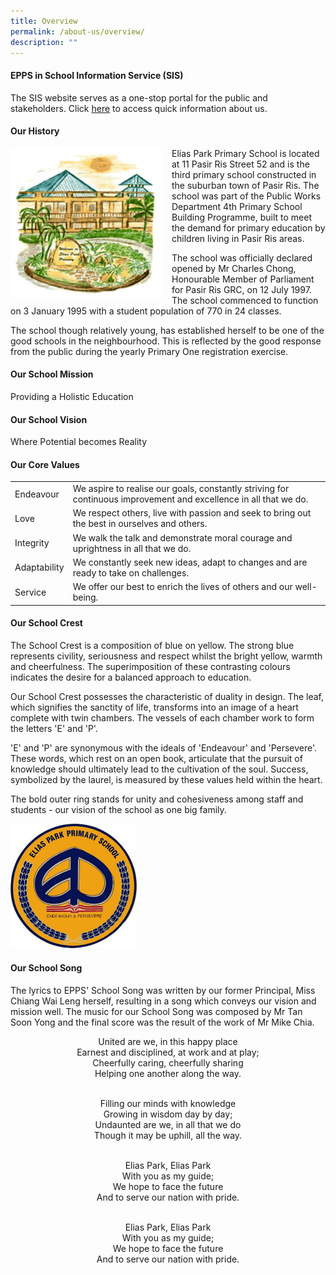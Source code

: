 ```yaml
---
title: Overview
permalink: /about-us/overview/
description: ""
---
```

<!--#### Overview-->

#### EPPS in School Information Service (SIS)

The SIS website serves as a one-stop portal for the public and stakeholders. Click&nbsp;[here](https://www.moe.gov.sg/schoolfinder/schooldetail?schoolname=elias-park-primary-school)&nbsp;to access quick information about us.  
  

#### Our History

<img src="/images/overview.png" style="width:243px;height:240px;margin-right:15px;" align="left"> Elias Park Primary School is located at 11 Pasir Ris Street 52 and is the third primary school constructed in the suburban town of Pasir Ris. The school was part of the Public Works Department 4th Primary School Building Programme, built to meet the demand for primary education by children living in Pasir Ris areas.

  

The school was officially declared opened by Mr Charles Chong, Honourable Member of Parliament for Pasir Ris GRC, on 12 July 1997. The school commenced to function on 3 January 1995 with a student population of 770 in 24 classes.

  

The school though relatively young, has established herself to be one of the good schools in the neighbourhood. This is reflected by the good response from the public during the yearly Primary One registration exercise.

  

#### Our School Mission

Providing a Holistic Education


#### Our School Vision

Where Potential becomes Reality

#### Our Core Values

|  |  |
|---|---|
| Endeavour  | We aspire to realise our goals, constantly striving for continuous improvement and excellence in all that we do.  |
| Love | We respect others, live with passion and seek to bring out the best in ourselves and others. |
| Integrity | We walk the talk and demonstrate moral courage and uprightness in all that we do. |
| Adaptability | We constantly seek new ideas, adapt to changes and are ready to take on challenges. |
| Service | We offer our best to enrich the lives of others and our well-being. |

#### Our School Crest

The School Crest is a composition of blue on yellow. The strong blue represents civility, seriousness and respect whilst the bright yellow, warmth and cheerfulness. The superimposition of these contrasting colours indicates the desire for a balanced approach to education.

  

Our School Crest possesses the characteristic of duality in design. The leaf, which signifies the sanctity of life, transforms into an image of a heart complete with twin chambers. The vessels of each chamber work to form the letters 'E' and 'P'.

'E' and 'P' are synonymous with the ideals of 'Endeavour' and 'Persevere'. These words, which rest on an open book, articulate that the pursuit of knowledge should ultimately lead to the cultivation of the soul. Success, symbolized by the laurel, is measured by these values held within the heart.  

The bold outer ring stands for unity and cohesiveness among staff and students - our vision of the school as one big family.

<img src="/images/eppslogo.png" style="width:40%">

#### Our School Song

The lyrics to EPPS' School Song was written by our former Principal, Miss Chiang Wai Leng herself, resulting in a song which conveys our vision and mission well. The music for our School Song was composed by Mr Tan Soon Yong and the final score was the result of the work of Mr Mike Chia.

<center> United are we, in this happy place <br>
Earnest and disciplined, at work and at play; <br>
Cheerfully caring, cheerfully sharing <br>
Helping one another along the way.<br><br>

  

Filling our minds with knowledge<br>
Growing in wisdom day by day;<br>
Undaunted are we, in all that we do<br>
Though it may be uphill, all the way.<br><br>

  

Elias Park, Elias Park<br>
With you as my guide;<br>
We hope to face the future<br>
And to serve our nation with pride.<br><br>

  

Elias Park, Elias Park<br>
With you as my guide;<br>
We hope to face the future<br>
And to serve our nation with pride. </center>